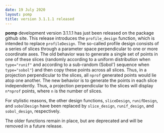 ```yaml
---
date: 19 July 2020
layout: pomp
title: version 3.1.1.1 released
---
```


**pomp** development version 3.1.1.1 has just been released on the package github site.
This release introduces the `profile_design` function, which is intended to replace `profileDesign`.
The so-called profile design consists of a series of slices through a parameter space perpendicular to one or more coordinate axes.
The old behavior was to generate a single set of points in one of these slices (randomly according to a uniform distribution when `type="runif"` and according to a sub-random (Sobol') sequence when `type="sobol"`) and then copy these points across all slices.
Thus, in a projection perpendicular to the slices, all `nprof` generated points would lie atop one another.
The new behavior is to generate the points in each slice independently.
Thus, a projection perpendicular to the slices will display `n*nprof` points, where `n` is the number of slices.

For stylistic reasons, the other design functions, `sliceDesign`, `runifDesign`, and `sobolDesign` have been replaced by `slice_design`, `runif_design`, and `sobol_design`, respectively.

The older functions remain in place, but are deprecated and will be removed in a future release.
